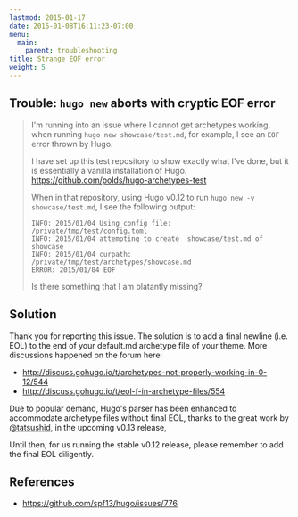 ```yaml
---
lastmod: 2015-01-17
date: 2015-01-08T16:11:23-07:00
menu:
  main:
    parent: troubleshooting
title: Strange EOF error
weight: 5
---
```


## Trouble: `hugo new` aborts with cryptic EOF error

> I'm running into an issue where I cannot get archetypes working, when running `hugo new showcase/test.md`, for example, I see an `EOF` error thrown by Hugo.
>
> I have set up this test repository to show exactly what I've done, but it is essentially a vanilla installation of Hugo. https://github.com/polds/hugo-archetypes-test
>
> When in that repository, using Hugo v0.12 to run `hugo new -v showcase/test.md`, I see the following output:
>
>     INFO: 2015/01/04 Using config file: /private/tmp/test/config.toml
>     INFO: 2015/01/04 attempting to create  showcase/test.md of showcase
>     INFO: 2015/01/04 curpath: /private/tmp/test/archetypes/showcase.md
>     ERROR: 2015/01/04 EOF
>
> Is there something that I am blatantly missing?

## Solution

Thank you for reporting this issue.  The solution is to add a final newline (i.e. EOL) to the end of your default.md archetype file of your theme.  More discussions happened on the forum here:

* http://discuss.gohugo.io/t/archetypes-not-properly-working-in-0-12/544
* http://discuss.gohugo.io/t/eol-f-in-archetype-files/554

Due to popular demand, Hugo's parser has been enhanced to
accommodate archetype files without final EOL,
thanks to the great work by [@tatsushid](https://github.com/tatsushid),
in the upcoming v0.13 release,

Until then, for us running the stable v0.12 release, please remember to add the final EOL diligently.  <i class="fa fa-smile-o"></i>

## References

* https://github.com/spf13/hugo/issues/776


